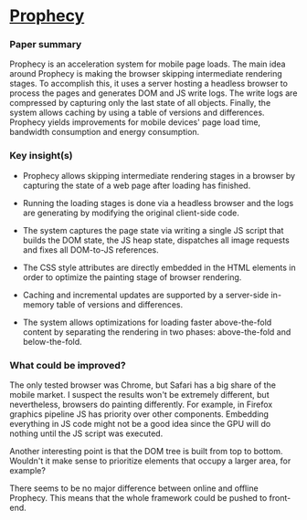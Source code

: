 # [Prophecy](https://www.usenix.org/system/files/conference/nsdi18/nsdi18-netravali-prophecy.pdf)

### Paper summary
Prophecy is an acceleration system for mobile page loads. The main idea around Prophecy is making the browser skipping intermediate rendering stages. To accomplish this, it uses a server hosting a headless browser to process the pages and generates DOM and JS write logs. The write logs are compressed by capturing only the last state of all objects. Finally, the system allows caching by using a table of versions and differences. Prophecy yields improvements for mobile devices' page load time, bandwidth consumption and energy consumption.

### Key insight(s)
- Prophecy allows skipping intermediate rendering stages in a browser by capturing the state of a web page after loading has finished.

- Running the loading stages is done via a headless browser and the logs are generating by modifying the original client-side code.

- The system captures the page state via writing a single JS script that builds the DOM state, the JS heap state, dispatches all image requests and fixes all DOM-to-JS references.

- The CSS style attributes are directly embedded in the HTML elements in order to optimize the painting stage of browser rendering.

- Caching and incremental updates are supported by a server-side in-memory table of versions and differences.

- The system allows optimizations for loading faster above-the-fold content by separating the rendering in two phases: above-the-fold and below-the-fold.

### What could be improved?
The only tested browser was Chrome, but Safari has a big share of the mobile market. I suspect the results won't be extremely different, but nevertheless, browsers do painting differently. For example, in Firefox graphics pipeline JS has priority over other components. Embedding everything in JS code might not be a good idea since the GPU will do nothing until the JS script was executed.

Another interesting point is that the DOM tree is built from top to bottom. Wouldn't it make sense to prioritize elements that occupy a larger area, for example?

There seems to be no major difference between online and offline Prophecy. This means that the whole framework could be pushed to front-end.
